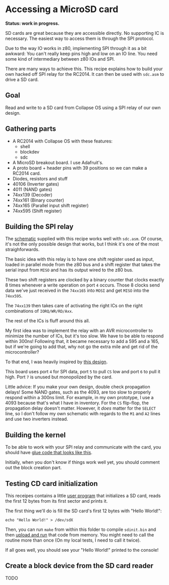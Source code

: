 # Accessing a MicroSD card

**Status: work in progress.**

SD cards are great because they are accessible directly. No supporting IC is
necessary. The easiest way to access them is through the SPI protocol.

Due to the way IO works in z80, implementing SPI through it as a bit awkward:
You can't really keep pins high and low on an IO line. You need some kind of
intermediary between z80 IOs and SPI.

There are many ways to achieve this. This recipe explains how to build your own
hacked off SPI relay for the RC2014. It can then be used with `sdc.asm` to
drive a SD card.

## Goal

Read and write to a SD card from Collapse OS using a SPI relay of our own
design.

## Gathering parts

* A RC2014 with Collapse OS with these features:
  * shell
  * blockdev
  * sdc
* A MicroSD breakout board. I use Adafruit's.
* A proto board + header pins with 39 positions so we can make a RC2014 card.
* Diodes, resistors and stuff
* 40106 (Inverter gates)
* 4011 (NAND gates)
* 74xx139 (Decoder)
* 74xx161 (Binary counter)
* 74xx165 (Parallel input shift register)
* 74xx595 (Shift register)

## Building the SPI relay

The [schematic][schematic] supplied with this recipe works well with `sdc.asm`.
Of course, it's not the only possible design that works, but I think it's one
of the most straighforwards.

The basic idea with this relay is to have one shift register used as input,
loaded in parallel mode from the z80 bus and a shift register that takes the
serial input from `MISO` and has its output wired to the z80 bus.

These two shift registers are clocked by a binary counter that clocks exactly
8 times whenever a write operation on port `4` occurs. Those 8 clocks send
data we've just received in the `74xx165` into `MOSI` and get `MISO` into the
`74xx595`.

The `74xx139` then takes care of activating the right ICs on the right
combinations of `IORQ/WR/RD/Axx`.

The rest of the ICs is fluff around this all.

My first idea was to implement the relay with an AVR microcontroller to
minimize the number of ICs, but it's too slow. We have to be able to respond
within 300ns! Following that, it became necessary to add a 595 and a 165, but
if we're going to add that, why not go the extra mile and get rid of the
microcontroller?

To that end, I was heavily inspired by [this design][inspiration].

This board uses port `4` for SPI data, port `5` to pull `CS` low and port `6`
to pull it high. Port `7` is unused but monopolized by the card.

Little advice: If you make your own design, double check propagation delays!
Some NAND gates, such as the 4093, are too slow to properly respond within
a 300ns limit. For example, in my own prototype, I use a 4093 because that's
what I have in inventory. For the `CS` flip-flop, the propagation delay doesn't
matter. However, it *does* matter for the `SELECT` line, so I don't follow my
own schematic with regards to the `M1` and `A2` lines and use two inverters
instead.

## Building the kernel

To be able to work with your SPI relay and communicate with the card, you
should have [glue code that looks like this](glue.asm).

Initially, when you don't know if things work well yet, you should comment out
the block creation part.

## Testing CD card initialization

This receipes contains a little [user program](sdinit.asm) that initializes a
SD card, reads the first 12 bytes from its first sector and prints it.

The first thing we'll do is fill the SD card's first 12 bytes with "Hello
World!":

    echo "Hello World!" > /dev/sdX

Then, you can run `make` from within this folder to compile `sdinit.bin` and
then [upload and run][run-from-mem] that code from memory. You might need to
call the routine more than once (On my local tests, I need to call it twice).

If all goes well, you should see your "Hello World!" printed to the console!

## Create a block device from the SD card reader

TODO

[schematic]: spirelay/spirelay.pdf
[inspiration]: https://www.ecstaticlyrics.com/electronics/SPI/fast_z80_interface.html
[run-from-mem]: ../../../doc/load-run-code.md
